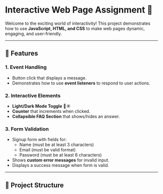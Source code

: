 # Interactive Web Page Assignment 🚀

Welcome to the exciting world of interactivity! This project demonstrates how to use **JavaScript, HTML, and CSS** to make web pages dynamic, engaging, and user-friendly.

---

## 🎯 Features

### 1. Event Handling
- Button click that displays a message.
- Demonstrates how to use **event listeners** to respond to user actions.

### 2. Interactive Elements
- **Light/Dark Mode Toggle** 🌙☀️
- **Counter** that increments when clicked.
- **Collapsible FAQ Section** that shows/hides an answer.

### 3. Form Validation
- Signup form with fields for:
  - Name (must be at least 3 characters)
  - Email (must be valid format)
  - Password (must be at least 6 characters)
- Shows **custom error messages** for invalid input.
- Displays a success message when form is valid.

---

## 📂 Project Structure

